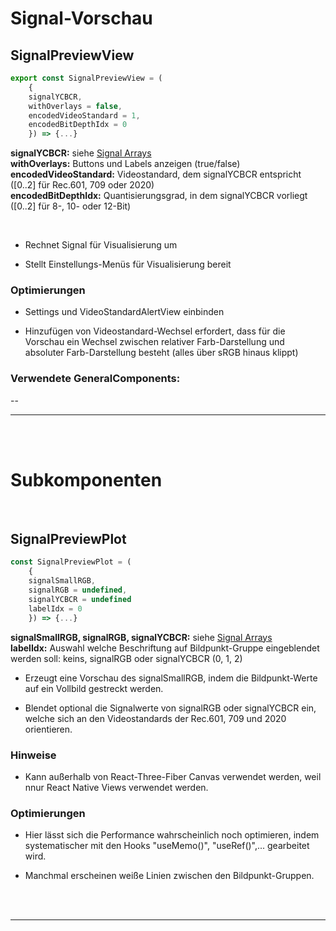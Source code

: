 # Signal-Vorschau


## SignalPreviewView

```JavaScript
export const SignalPreviewView = (
    {
    signalYCBCR,
    withOverlays = false,
    encodedVideoStandard = 1,
    encodedBitDepthIdx = 0
    }) => {...}
```

**signalYCBCR:**   siehe [Signal Arrays](../SignalArrays) </br>
**withOverlays:**  Buttons und Labels anzeigen (true/false) </br>
**encodedVideoStandard:**  Videostandard, dem signalYCBCR entspricht ([0..2] für Rec.601, 709 oder 2020) </br>
**encodedBitDepthIdx:** Quantisierungsgrad, in dem signalYCBCR vorliegt ([0..2] für 8-, 10- oder 12-Bit) </br>

</br>

- Rechnet Signal für Visualisierung um

- Stellt Einstellungs-Menüs für Visualisierung bereit

### Optimierungen

- Settings und VideoStandardAlertView einbinden

- Hinzufügen von Videostandard-Wechsel erfordert, dass für die Vorschau ein Wechsel zwischen relativer Farb-Darstellung und absoluter Farb-Darstellung besteht (alles über sRGB hinaus klippt)

### Verwendete GeneralComponents:
--

---

</br></br>

# Subkomponenten

</br>

## SignalPreviewPlot

```JavaScript
const SignalPreviewPlot = (
    {
    signalSmallRGB,
    signalRGB = undefined,
    signalYCBCR = undefined
    labelIdx = 0
    }) => {...}
```

**signalSmallRGB, signalRGB, signalYCBCR:**   siehe [Signal Arrays](../SignalArrays) </br>
**labelIdx:**  Auswahl welche Beschriftung auf Bildpunkt-Gruppe eingeblendet werden soll: keins, signalRGB oder signalYCBCR (0, 1, 2)

- Erzeugt eine Vorschau des signalSmallRGB, indem die Bildpunkt-Werte auf ein Vollbild gestreckt werden.

- Blendet optional die Signalwerte von signalRGB oder signalYCBCR ein, welche sich an den Videostandards der Rec.601, 709 und 2020 orientieren.

### Hinweise

- Kann außerhalb von React-Three-Fiber Canvas verwendet werden, weil nnur React Native Views verwendet werden.

### Optimierungen

- Hier lässt sich die Performance wahrscheinlich noch optimieren, indem systematischer mit den Hooks "useMemo()", "useRef()",... gearbeitet wird.

- Manchmal erscheinen weiße Linien zwischen den Bildpunkt-Gruppen.

</br>
</br>

---
</br>
